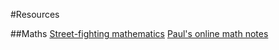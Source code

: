 #Resources

##Maths
[Street-fighting mathematics](https://mitpress.mit.edu/books/street-fighting-mathematics)
[Paul's online math notes](http://tutorial.math.lamar.edu)
